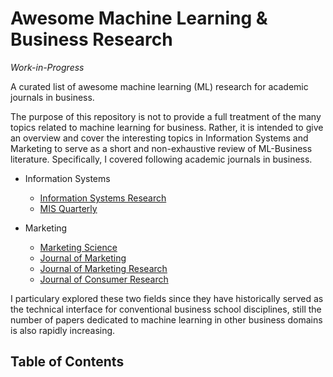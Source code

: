 # Awesome Machine Learning & Business Research
*Work-in-Progress*

A curated list of awesome machine learning (ML) research for academic journals in business.

The purpose of this repository is not to provide a full treatment of the many topics related to machine learning for business. Rather, it is intended to give an overview and cover the interesting topics in Information Systems and Marketing to serve as a short and non-exhaustive review of ML-Business literature. Specifically, I covered following academic journals in business. 

- Information Systems
    - [Information Systems Research](https://pubsonline.informs.org/journal/isre)
    - [MIS Quarterly](https://www.misq.org/)

- Marketing
    - [Marketing Science](https://pubsonline.informs.org/journal/mksc)
    - [Journal of Marketing](https://journals.sagepub.com/home/jmx)
    - [Journal of Marketing Research](https://journals.sagepub.com/home/mrj)
    - [Journal of Consumer Research](https://academic.oup.com/jcr)

I particulary explored these two fields since they have historically served as the technical interface for conventional business school disciplines, still the number of papers dedicated to machine learning in other business domains is also rapidly increasing.

## Table of Contents
